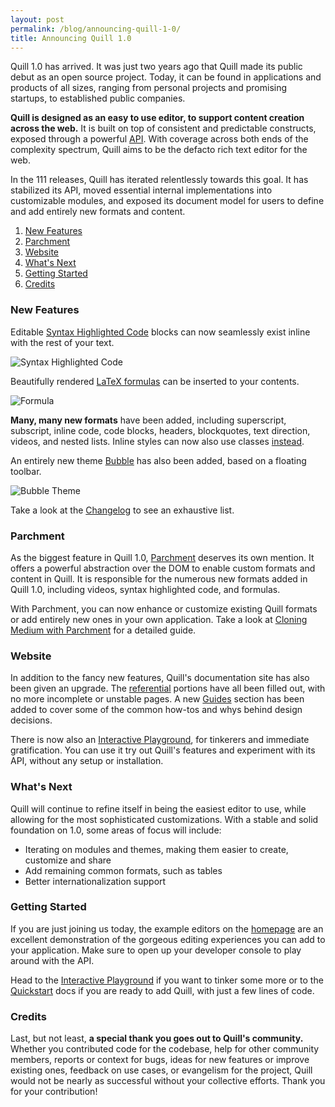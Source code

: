 ```yaml
---
layout: post
permalink: /blog/announcing-quill-1-0/
title: Announcing Quill 1.0
---
```



Quill 1.0 has arrived. It was just two years ago that Quill made its public debut as an open source project. Today, it can be found in applications and products of all sizes, ranging from personal projects and promising startups, to established public companies.

**Quill is designed as an easy to use editor, to support content creation across the web.** It is built on top of consistent and predictable constructs, exposed through a powerful [API](/docs/api/). With coverage across both ends of the complexity spectrum, Quill aims to be the defacto rich text editor for the web.

In the 111 releases, Quill has iterated relentlessly towards this goal. It has stabilized its API, moved essential internal implementations into customizable modules, and exposed its document model for users to define and add entirely new formats and content.

1. [New Features](/blog/announcing-quill-1-0/#new-features)
2. [Parchment](/blog/announcing-quill-1-0/#parchment)
3. [Website](/blog/announcing-quill-1-0/#website)
4. [What's Next](/blog/announcing-quill-1-0/#whats-next)
5. [Getting Started](/blog/announcing-quill-1-0/#getting-started)
6. [Credits](/blog/announcing-quill-1-0/#credits)

<!-- more -->


### New Features

Editable [Syntax Highlighted Code](/docs/modules/syntax/) blocks can now seamlessly exist inline with the rest of your text.

![Syntax Highlighted Code](/assets/images/blog/syntax.png)

Beautifully rendered [LaTeX formulas](/docs/modules/formula/) can be inserted to your contents.

![Formula](/assets/images/blog/formula.png)

**Many, many new formats** have been added, including superscript, subscript, inline code, code blocks, headers, blockquotes, text direction, videos, and nested lists. Inline styles can now also use classes [instead](/playground/#class-vs-inline-style).

An entirely new theme [Bubble](/docs/themes/#bubble) has also been added, based on a floating toolbar.

![Bubble Theme](/assets/images/blog/bubble.png)

Take a look at the [Changelog](https://github.com/quilljs/quill/blob/develop/CHANGELOG.md) to see an exhaustive list.


### Parchment

As the biggest feature in Quill 1.0, [Parchment](https://github.com/quilljs/parchment/) deserves its own mention. It offers a powerful abstraction over the DOM to enable custom formats and content in Quill. It is responsible for the numerous new formats added in Quill 1.0, including videos, syntax highlighted code, and formulas.

With Parchment, you can now enhance or customize existing Quill formats or add entirely new ones in your own application. Take a look at [Cloning Medium with Parchment](/guides/cloning-medium-with-parchment/) for a detailed guide.


### Website

In addition to the fancy new features, Quill's documentation site has also been given an upgrade. The [referential](/docs/) portions have all been filled out, with no more incomplete or unstable pages. A new [Guides](/guides/) section has been added to cover some of the common how-tos and whys behind design decisions.

There is now also an [Interactive Playground](/playground/), for tinkerers and immediate gratification. You can use it try out Quill's features and experiment with its API, without any setup or installation.


### What's Next

Quill will continue to refine itself in being the easiest editor to use, while allowing for the most sophisticated customizations. With a stable and solid foundation on 1.0, some areas of focus will include:

- Iterating on modules and themes, making them easier to create, customize and share
- Add remaining common formats, such as tables
- Better internationalization support


### Getting Started

If you are just joining us today, the example editors on the [homepage](/) are an excellent demonstration of the gorgeous editing experiences you can add to your application. Make sure to open up your developer console to play around with the API.

Head to the [Interactive Playground](/playground/) if you want to tinker some more or to the [Quickstart](/docs/quickstart/) docs if you are ready to add Quill, with just a few lines of code.


### Credits

Last, but not least, **a special thank you goes out to Quill's community.** Whether you contributed code for the codebase, help for other community members, reports or context for bugs, ideas for new features or improve existing ones, feedback on use cases, or evangelism for the project, Quill would not be nearly as successful without your collective efforts. Thank you for your contribution!
